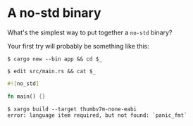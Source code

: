 # A no-std binary

What's the simplest way to put together a `no-std` binary?

Your first try will probably be something like this:

``` console
$ cargo new --bin app && cd $_

$ edit src/main.rs && cat $_
```

``` rust
#![no_std]

fn main() {}
```

``` console
$ xargo build --target thumbv7m-none-eabi
error: language item required, but not found: `panic_fmt`
```
